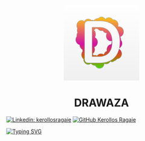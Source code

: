 <p align="center">
    <img src="app/src/main/res/drawable/logo.png" width="200" height="200">
</p>
<h1 align="center">
DRAWAZA
</h1>

[![Linkedin: kerollosragaie](https://img.shields.io/badge/-kerollosragaie-blue?style=flat-square&logo=Linkedin&logoColor=white&link=https://www.linkedin.com/in/kerollos-ragaie-youssef-b9529aa6/)](https://www.linkedin.com/in/kerollos-ragaie/)
[![GitHub Kerollos Ragaie](https://img.shields.io/github/followers/kerolosragaie?label=follow&style=social)](https://github.com/kerolosragaie)

[![Typing SVG](https://readme-typing-svg.herokuapp.com?color=%2336BCF7&size=40&center=true&vCenter=true&width=1000&height=100&lines=UNDER+DEVELOPMENT)](https://git.io/typing-svg)
